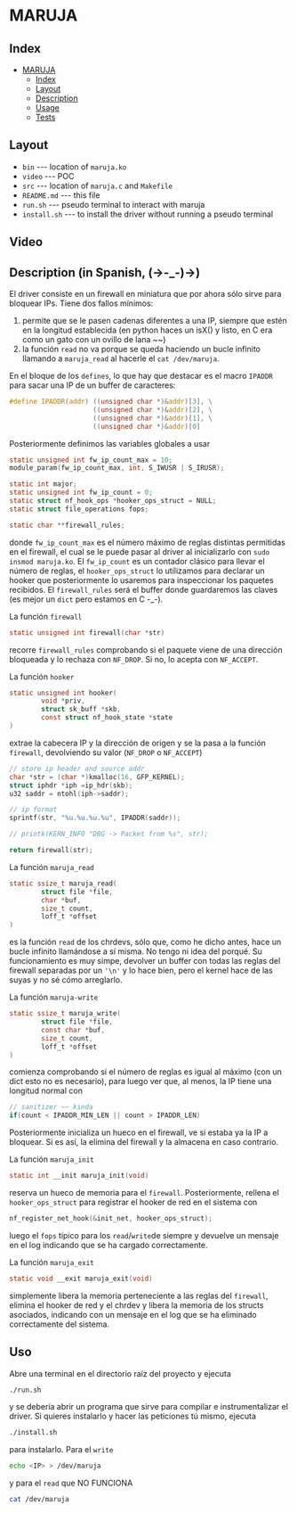 # MARUJA
## Index
- [MARUJA](#maruja)
  - [Index](#index)
  - [Layout](#layout)
  - [Description](#description)
  - [Usage](#usage)
  - [Tests](#tests)

## Layout
- `bin` --- location of `maruja.ko`
- `video` --- POC
- `src` --- location of `maruja.c` and `Makefile`
- `README.md` --- this file
- `run.sh` --- pseudo terminal to interact with maruja
- `install.sh` --- to install the driver without running a pseudo terminal

## Video



## Description (in Spanish, (->-_-)->)
El driver consiste en un firewall en miniatura que por ahora sólo sirve para bloquear IPs. Tiene dos fallos mínimos:
1. permite que se le pasen cadenas diferentes a una IP, siempre que estén en la longitud establecida (en python haces un isX() y listo, en C era como un gato con un ovillo de lana ~~)
2. la función `read` no va porque se queda haciendo un bucle infinito llamando a `maruja_read` al hacerle el `cat /dev/maruja`.

En el bloque de los `defines`, lo que hay que destacar es el macro `IPADDR` para sacar una IP de un buffer de caracteres:

```c
#define IPADDR(addr) ((unsigned char *)&addr)[3], \
                     ((unsigned char *)&addr)[2], \
                     ((unsigned char *)&addr)[1], \
                     ((unsigned char *)&addr)[0]
```

Posteriormente definimos las variables globales a usar

```c
static unsigned int fw_ip_count_max = 10;
module_param(fw_ip_count_max, int, S_IWUSR | S_IRUSR);

static int major;
static unsigned int fw_ip_count = 0;
static struct nf_hook_ops *hooker_ops_struct = NULL;
static struct file_operations fops;

static char **firewall_rules;
```

donde `fw_ip_count_max` es el número máximo de reglas distintas permitidas en el firewall, el cual se le puede pasar al driver al inicializarlo con `sudo insmod maruja.ko`. El `fw_ip_count` es un contador clásico para llevar el número de reglas, el `hooker_ops_struct` lo utilizamos para declarar un hooker que posteriormente lo usaremos para inspeccionar los paquetes recibidos. El `firewall_rules` será el buffer donde guardaremos las claves (es mejor un `dict` pero estamos en C -_-).

La función `firewall`

```c
static unsigned int firewall(char *str)
```

recorre `firewall_rules` comprobando si el paquete viene de una dirección bloqueada y lo rechaza con `NF_DROP`. Si no, lo acepta con `NF_ACCEPT`.

La función `hooker`

```c
static unsigned int hooker(
        void *priv,
        struct sk_buff *skb,
        const struct nf_hook_state *state
)
```

extrae la cabecera IP y la dirección de origen y se la pasa a la función `firewall`, devolviendo su valor (`NF_DROP` o `NF_ACCEPT`)

```c
// store ip header and source addr
char *str = (char *)kmalloc(16, GFP_KERNEL);
struct iphdr *iph =ip_hdr(skb);
u32 saddr = ntohl(iph->saddr);

// ip format
sprintf(str, "%u.%u.%u.%u", IPADDR(saddr));

// printk(KERN_INFO "DBG -> Packet from %s", str);

return firewall(str);
```

La función `maruja_read`

```c
static ssize_t maruja_read(
        struct file *file,
        char *buf,
        size_t count,
        loff_t *offset
)
```

es la función `read` de los chrdevs, sólo que, como he dicho antes, hace un bucle infinito llamándose a sí misma. No tengo ni idea del porqué. Su funcionamiento es muy simpe, devolver un buffer con todas las reglas del firewall separadas por un `'\n'` y lo hace bien, pero el kernel hace de las suyas y no sé cómo arreglarlo.

La función `maruja-write`

```c
static ssize_t maruja_write(
        struct file *file,
        const char *buf,
        size_t count,
        loff_t *offset
)
```

comienza comprobando si el número de reglas es igual al máximo (con un dict esto no es necesario), para luego ver que, al menos, la IP tiene una longitud normal con
```c
// sanitizer ~~ kinda
if(count < IPADDR_MIN_LEN || count > IPADDR_LEN)
```

Posteriormente inicializa un hueco en el firewall, ve si estaba ya la IP a bloquear. Si es así, la elimina del firewall y la almacena en caso contrario.

La función `maruja_init`

```c
static int __init maruja_init(void) 
```

reserva un hueco de memoria para el `firewall`. Posteriormente, rellena el `hooker_ops_struct` para registrar el hooker de red en el sistema con

```c
nf_register_net_hook(&init_net, hooker_ops_struct);
```

luego el `fops` típico para los `read`/`write`de siempre y devuelve un mensaje en el log indicando que se ha cargado correctamente.

La función `maruja_exit`

```c
static void __exit maruja_exit(void)
```

simplemente libera la memoria perteneciente a las reglas del `firewall`, elimina el hooker de red y el chrdev y libera la memoria de los structs asociados, indicando con un mensaje en el log que se ha eliminado correctamente del sistema.


## Uso
Abre una terminal en el directorio raíz del proyecto y ejecuta

```bash
./run.sh
```

y se debería abrir un programa que sirve para compilar e instrumentalizar el driver. Si quieres instalarlo y hacer las peticiones tú mismo, ejecuta

```bash
./install.sh
```

para instalarlo. Para el `write`

```bash
echo <IP> > /dev/maruja
```

y para el `read` que NO FUNCIONA

```bash
cat /dev/maruja
```
